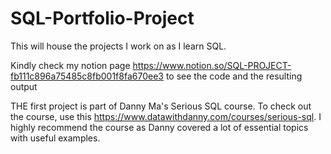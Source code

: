 # SQL-Portfolio-Project
This will house the projects I work on as I learn SQL. 

Kindly check my notion page https://www.notion.so/SQL-PROJECT-fb111c896a75485c8fb001f8fa670ee3 to see the code and the resulting output 

THE first project is part of Danny Ma's Serious SQL course. To check out the course, use this https://www.datawithdanny.com/courses/serious-sql. I highly recommend the course as Danny covered a lot of essential topics with useful examples. 

